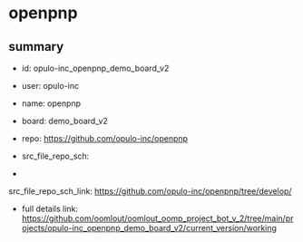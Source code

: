 # openpnp
 
## summary 
* id: opulo-inc_openpnp_demo_board_v2
* user: opulo-inc
* name: openpnp
* board: demo_board_v2
* repo: https://github.com/opulo-inc/openpnp



* src_file_repo_sch: 
*
 src_file_repo_sch_link: https://github.com/opulo-inc/openpnp/tree/develop/
* full details link: https://github.com/oomlout/oomlout_oomp_project_bot_v_2/tree/main/projects/opulo-inc_openpnp_demo_board_v2/current_version/working  






